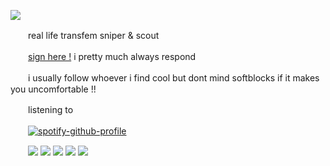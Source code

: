 ![](https://64.media.tumblr.com/a58b703e20766b29a1a6ba833e5679bc/99a13730feb13918-e0/s400x600/015cd5a8fe26044d36e4dd7e5ce40cf659f1138f.gifv)

　　real life transfem sniper & scout

　　[sign here !](https://retrospring.net/@jaratedealer) i pretty much always respond

　　i usually follow whoever i find cool but dont mind softblocks if it makes you uncomfortable !!

　　listening to

　　[![spotify-github-profile](https://spotify-github-profile.vercel.app/api/view?uid=6ee6c3uiykzyf00n8qqgt3t8m&cover_image=true&theme=natemoo-re&show_offline=false&background_color=121212&interchange=true&bar_color=da584e&bar_color_cover=false)](https://spotify-github-profile.vercel.app/api/view?uid=6ee6c3uiykzyf00n8qqgt3t8m&redirect=true)

　　![](https://images-wixmp-ed30a86b8c4ca887773594c2.wixmp.com/f/d618541c-6716-4804-9f16-2a773f924ddc/d38omtf-ad85f00c-a5b6-41f9-9e81-8a2e09a5cbff.gif?token=eyJ0eXAiOiJKV1QiLCJhbGciOiJIUzI1NiJ9.eyJzdWIiOiJ1cm46YXBwOjdlMGQxODg5ODIyNjQzNzNhNWYwZDQxNWVhMGQyNmUwIiwiaXNzIjoidXJuOmFwcDo3ZTBkMTg4OTgyMjY0MzczYTVmMGQ0MTVlYTBkMjZlMCIsIm9iaiI6W1t7InBhdGgiOiJcL2ZcL2Q2MTg1NDFjLTY3MTYtNDgwNC05ZjE2LTJhNzczZjkyNGRkY1wvZDM4b210Zi1hZDg1ZjAwYy1hNWI2LTQxZjktOWU4MS04YTJlMDlhNWNiZmYuZ2lmIn1dXSwiYXVkIjpbInVybjpzZXJ2aWNlOmZpbGUuZG93bmxvYWQiXX0.sZSpRCbbep8YtbQzSnaG2LsuHPdEIXqBW9PjKgsNx3c) ![](https://images-wixmp-ed30a86b8c4ca887773594c2.wixmp.com/f/be3ac8ca-f9f1-43ed-b14f-770456f10305/d23eeea-0dda7202-70ae-4831-97dc-182d479865ed.png/v1/fill/w_99,h_56/scout_stamp_by_azurereilight_d23eeea-fullview.png?token=eyJ0eXAiOiJKV1QiLCJhbGciOiJIUzI1NiJ9.eyJzdWIiOiJ1cm46YXBwOjdlMGQxODg5ODIyNjQzNzNhNWYwZDQxNWVhMGQyNmUwIiwiaXNzIjoidXJuOmFwcDo3ZTBkMTg4OTgyMjY0MzczYTVmMGQ0MTVlYTBkMjZlMCIsIm9iaiI6W1t7ImhlaWdodCI6Ijw9NTYiLCJwYXRoIjoiXC9mXC9iZTNhYzhjYS1mOWYxLTQzZWQtYjE0Zi03NzA0NTZmMTAzMDVcL2QyM2VlZWEtMGRkYTcyMDItNzBhZS00ODMxLTk3ZGMtMTgyZDQ3OTg2NWVkLnBuZyIsIndpZHRoIjoiPD05OSJ9XV0sImF1ZCI6WyJ1cm46c2VydmljZTppbWFnZS5vcGVyYXRpb25zIl19.f5xZ_Eldo3XZJfZ-WMOTe8Y1wIaDjZ0IYJrlCtg4srs) ![](https://images-wixmp-ed30a86b8c4ca887773594c2.wixmp.com/f/336ff10f-7d47-44b0-942c-d5d99b1ae20e/d22dpgm-7c7c2857-263e-4de7-93ab-c3e12dd20577.png/v1/fill/w_99,h_56/huntsman_stamp_by_supasoldier_d22dpgm-fullview.png?token=eyJ0eXAiOiJKV1QiLCJhbGciOiJIUzI1NiJ9.eyJzdWIiOiJ1cm46YXBwOjdlMGQxODg5ODIyNjQzNzNhNWYwZDQxNWVhMGQyNmUwIiwiaXNzIjoidXJuOmFwcDo3ZTBkMTg4OTgyMjY0MzczYTVmMGQ0MTVlYTBkMjZlMCIsIm9iaiI6W1t7ImhlaWdodCI6Ijw9NTYiLCJwYXRoIjoiXC9mXC8zMzZmZjEwZi03ZDQ3LTQ0YjAtOTQyYy1kNWQ5OWIxYWUyMGVcL2QyMmRwZ20tN2M3YzI4NTctMjYzZS00ZGU3LTkzYWItYzNlMTJkZDIwNTc3LnBuZyIsIndpZHRoIjoiPD05OSJ9XV0sImF1ZCI6WyJ1cm46c2VydmljZTppbWFnZS5vcGVyYXRpb25zIl19.dUQIxyCthe8aR-nwWeET5rRoX5Xuj2UsVrXAbDLD_5k) ![](https://images-wixmp-ed30a86b8c4ca887773594c2.wixmp.com/f/2f49d35a-a065-4514-8da2-51a2b80ac7ab/d4g57lr-f344fb4d-cff9-4557-8de1-6ba47c2942c6.gif?token=eyJ0eXAiOiJKV1QiLCJhbGciOiJIUzI1NiJ9.eyJzdWIiOiJ1cm46YXBwOjdlMGQxODg5ODIyNjQzNzNhNWYwZDQxNWVhMGQyNmUwIiwiaXNzIjoidXJuOmFwcDo3ZTBkMTg4OTgyMjY0MzczYTVmMGQ0MTVlYTBkMjZlMCIsIm9iaiI6W1t7InBhdGgiOiJcL2ZcLzJmNDlkMzVhLWEwNjUtNDUxNC04ZGEyLTUxYTJiODBhYzdhYlwvZDRnNTdsci1mMzQ0ZmI0ZC1jZmY5LTQ1NTctOGRlMS02YmE0N2MyOTQyYzYuZ2lmIn1dXSwiYXVkIjpbInVybjpzZXJ2aWNlOmZpbGUuZG93bmxvYWQiXX0.1S3x2xpd_g3M46m20e5eKAxhmyiAI78Ug6lnG6YRWY8) ![](https://images-wixmp-ed30a86b8c4ca887773594c2.wixmp.com/f/bd316f6c-3d60-43e6-a57d-8aa1f3929cfc/d5xkqf8-fe538f73-fe2f-45b9-b5d9-bd8d1e202f3b.gif?token=eyJ0eXAiOiJKV1QiLCJhbGciOiJIUzI1NiJ9.eyJzdWIiOiJ1cm46YXBwOjdlMGQxODg5ODIyNjQzNzNhNWYwZDQxNWVhMGQyNmUwIiwiaXNzIjoidXJuOmFwcDo3ZTBkMTg4OTgyMjY0MzczYTVmMGQ0MTVlYTBkMjZlMCIsIm9iaiI6W1t7InBhdGgiOiJcL2ZcL2JkMzE2ZjZjLTNkNjAtNDNlNi1hNTdkLThhYTFmMzkyOWNmY1wvZDV4a3FmOC1mZTUzOGY3My1mZTJmLTQ1YjktYjVkOS1iZDhkMWUyMDJmM2IuZ2lmIn1dXSwiYXVkIjpbInVybjpzZXJ2aWNlOmZpbGUuZG93bmxvYWQiXX0.7MrKbN_XRYgFlg3RwG5fCwM2jheNOPp8BF4u7lqF2Hs)



















